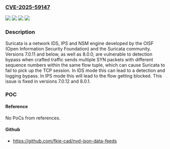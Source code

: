 ### [CVE-2025-59147](https://cve.mitre.org/cgi-bin/cvename.cgi?name=CVE-2025-59147)
![](https://img.shields.io/static/v1?label=Product&message=suricata&color=blue)
![](https://img.shields.io/static/v1?label=Version&message=%3C%20%207.0.12%20&color=brightgreen)
![](https://img.shields.io/static/v1?label=Version&message=%3E%3D%208.0.0%2C%20%3C%208.0.1%20&color=brightgreen)
![](https://img.shields.io/static/v1?label=Vulnerability&message=CWE-358%3A%20Improperly%20Implemented%20Security%20Check%20for%20Standard&color=brightgreen)

### Description

Suricata is a network IDS, IPS and NSM engine developed by the OISF (Open Information Security Foundation) and the Suricata community. Versions 7.0.11 and below, as well as 8.0.0, are vulnerable to detection bypass when crafted traffic sends multiple SYN packets with different sequence numbers within the same flow tuple, which can cause Suricata to fail to pick up the TCP session. In IDS mode this can lead to a detection and logging bypass. In IPS mode this will lead to the flow getting blocked. This issue is fixed in versions 7.0.12 and 8.0.1.

### POC

#### Reference
No PoCs from references.

#### Github
- https://github.com/fkie-cad/nvd-json-data-feeds

